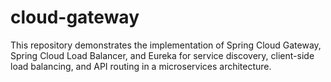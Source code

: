# cloud-gateway
This repository demonstrates the implementation of Spring Cloud Gateway, Spring Cloud Load Balancer, and Eureka for service discovery, client-side load balancing, and API routing in a microservices architecture.
